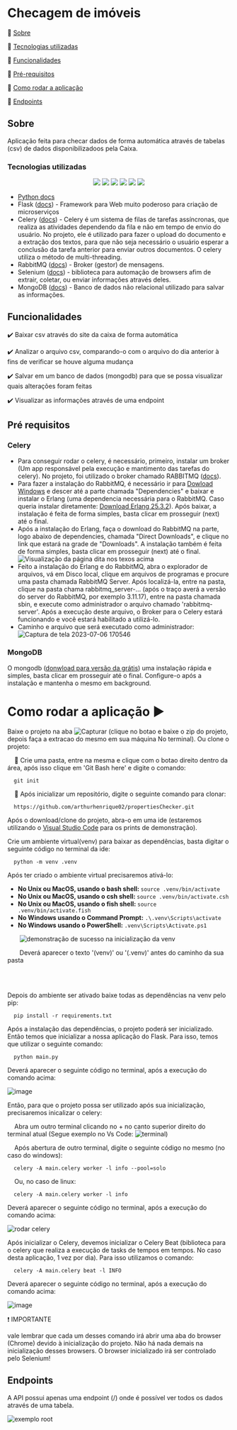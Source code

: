 # Checagem de imóveis

:small_blue_diamond: [Sobre](#sobre)

:small_blue_diamond: [Tecnologias utilizadas](#tecnologias-utilizadas)

:small_blue_diamond: [Funcionalidades](#funcionalidades)

:small_blue_diamond: [Pré-requisitos](#pré-requisitos)

:small_blue_diamond: [Como rodar a aplicação](#como-rodar-a-aplicação-arrow_forward)

:small_blue_diamond: [Endpoints](#Endpoints)

## Sobre
Aplicação feita para checar dados de forma automática através de tabelas (csv) de dados disponibilizadoos pela Caixa.

### Tecnologias utilizadas
<p align="center">
  <img src="http://img.shields.io/static/v1?label=Python&message=3.10.4&color=blue&style=for-the-badge&logo=PYTHON"/>
  <img src="https://img.shields.io/static/v1?label=Flask&message=framework&color=red&style=for-the-badge&logo=FLASK"/>
  <img src="https://img.shields.io/static/v1?label=Celery&message=Async queue&color=dark green&style=for-the-badge&logo=CELERY"/>
  <img src="https://img.shields.io/static/v1?label=RABBITMQ&message=Menssage broker&color=orange&style=for-the-badge&logo=RABBITMQ"/>
  <img src="https://img.shields.io/static/v1?label=Selenium&message=Web Automation&color=dark green&style=for-the-badge&logo=SELENIUM"/>
  <img src="http://img.shields.io/static/v1?label=MongoDB&message=Database&color=cool green&style=for-the-badge&logo=MONGODB"/>

- [Python docs](https://docs.python.org/3.10/)
- Flask ([docs](https://flask.palletsprojects.com/en/3.0.x/)) - Framework para Web muito poderoso para criação de microserviços
- Celery ([docs](https://docs.celeryq.dev/en/stable/)) - Celery é um sistema de filas de tarefas assíncronas, que realiza as atividades dependendo da fila e não em tempo de envio do usuário. No projeto, ele é utilizado para fazer o upload do documento e a extração dos textos, para que não seja necessário o usuário esperar a conclusão da tarefa anterior para enviar outros documentos. O celery utiliza o método de multi-threading.
- RabbitMQ ([docs](https://www.rabbitmq.com/documentation.html)) - Broker (gestor) de mensagens.
- Selenium ([docs](https://selenium-python.readthedocs.io/getting-started.html)) - biblioteca para automação de browsers afim de extrair, coletar, ou enviar informações através deles.
- MongoDB ([docs](https://www.mongodb.com/docs/)) - Banco de dados não relacional utilizado para salvar as informações.
</p>

## Funcionalidades

:heavy_check_mark: Baixar csv através do site da caixa de forma automática

:heavy_check_mark: Analizar o arquivo csv, comparando-o com o arquivo do dia anterior à fins de verificar se houve alguma mudança

:heavy_check_mark: Salvar em um banco de dados (mongodb) para que se possa visualizar quais alterações foram feitas

:heavy_check_mark: Visualizar as informações através de uma endpoint

## Pré requisitos
### Celery
- Para conseguir rodar o celery, é necessário, primeiro, instalar um broker (Um app responsável pela execução e mantimento das tarefas do celery). No projeto, foi utilizado o  broker chamado RABBITMQ ([docs](https://www.rabbitmq.com/documentation.html)).
- Para fazer a instalação do RabbitMQ, é necessário ir para [Dowload Windows](https://www.rabbitmq.com/install-windows.html) e descer até a parte chamada "Dependencies" e baixar e instalar o Erlang (uma dependencia necessária para o RabbitMQ. Caso queria instalar diretamente: [Download Erlang 25.3.2](https://www.erlang.org/patches/otp-25.3.2)). Após baixar, a instalação é feita de forma simples, basta clicar em prosseguir (next) até o final.
- Após a instalação do Erlang, faça o download do RabbitMQ na parte, logo abaixo de dependencies, chamada "Direct Downloads", e clique no link que estará na grade de "Downloads". A instalação também é feita de forma simples, basta clicar em prosseguir (next) até o final.
![Visualização da página dita nos texos acima](https://github.com/arthurhenrique02/testeProjetoPM/assets/109195033/e70b9599-94fc-4b61-90d0-71451902e90c)
- Feito a instalação do Erlang e do RabbitMQ, abra o explorador de arquivos, vá em Disco local, clique em arquivos de programas e procure uma pasta chamada RabbitMQ Server. Após localizá-la, entre na pasta, clique na pasta chama rabbitmq_server-... (após o traço averá a versão do server do RabbitMQ, por exemplo 3.11.17), entre na pasta chamada sbin, e execute como administrador o arquivo chamado 'rabbitmq-server'. Após a execução deste arquivo, o Broker para o Celery estará funcionando e você estará habilitado a utilizá-lo.
- Caminho e arquivo que será executado como administrador:
![Captura de tela 2023-07-06 170546](https://github.com/arthurhenrique02/testeProjetoPM/assets/109195033/8c3796df-7d8c-4573-af4c-fac5e5d16669)

### MongoDB
O mongodb ([donwload para versão da grátis](https://www.mongodb.com/try/download/community)) uma instalação rápida e simples, basta clicar em prosseguir até o final. Configure-o após a instalação e mantenha o mesmo em background.


# Como rodar a aplicação :arrow_forward:

Baixe o projeto na aba ![Capturar](https://github.com/arthurhenrique02/testeProjetoPM/assets/109195033/dea87f4a-14ed-4830-a650-eb86236133f9)
(clique no botao e baixe o zip do projeto, depois faça a extracao do mesmo em sua máquina
No terminal).
Ou clone o projeto: 

&nbsp; &nbsp; :small_blue_diamond: Crie uma pasta, entre na mesma e clique com o botao direito dentro da área, após isso clique em 'Git Bash here' e digite o comando:
```
  git init
```
&nbsp; &nbsp; :small_blue_diamond: Após inicializar um repositório, digite o seguinte comando para clonar: 

```
  https://github.com/arthurhenrique02/propertiesChecker.git
```
Após o download/clone do projeto, abra-o em uma ide (estaremos utilizando o [Visual Studio Code](https://code.visualstudio.com/) para os prints de demonstração).

Crie um ambiente virtual(venv) para baixar as dependências, basta digitar o seguinte código no terminal da ide: 
```
  python -m venv .venv
```
Após ter criado o ambiente virtual precisaremos ativá-lo: 

<ul>
<li><strong>No Unix ou MacOS, usando o bash shell: </strong><code>source .venv/bin/activate</code></li>
<li><strong>No Unix ou MacOS, usando o csh shell: </strong><code>source .venv/bin/activate.csh</code></li>
<li><strong>No Unix ou MacOS, usando o fish shell: </strong><code>source .venv/bin/activate.fish</code></li>
<li><strong>No Windows usando o Command Prompt:</strong> <code>.\.venv\Scripts\activate</code></li>
<li><strong>No Windows usando o PowerShell: </strong><code>.venv\Scripts\Activate.ps1</code></li>
</ul>

&nbsp; &nbsp; &nbsp; &nbsp;![demonstração de sucesso na inicialização da venv](https://github.com/arthurhenrique02/testeProjetoPM/assets/109195033/f4952ef1-9659-47dc-ab09-f4a82412609b)

&nbsp; &nbsp; &nbsp; &nbsp;Deverá aparecer o texto '(venv)' ou '(.venv)' antes do caminho da sua pasta

<br>
<br>

Depois do ambiente ser ativado baixe todas as dependências na venv pelo pip: 

```
  pip install -r requirements.txt
```
Após a instalação das dependências, o projeto poderá ser inicializado.
Então temos que inicializar a nossa aplicação do Flask. Para isso, temos que utilizar o seguinte comando:
```
  python main.py
```
Deverá aparecer o seguinte código no terminal, após a execução do comando acima:

![image](https://github.com/arthurhenrique02/propertiesChecker/assets/109195033/d86ae866-a2bf-49a8-80fe-3694e98d1592)


Então, para que o projeto possa ser utilizado após sua inicialização, precisaremos inicalizar o celery:

&nbsp; &nbsp; Abra um outro terminal clicando no + no canto superior direito do terminal atual (Segue exemplo no Vs Code: ![terminal](https://github.com/arthurhenrique02/testeProjetoPM/assets/109195033/34f0ab1b-0ed1-479e-9023-48878b31016d))

&nbsp; &nbsp; Após abertura de outro terminal, digite o seguinte código no mesmo (no caso do windows):
```
  celery -A main.celery worker -l info --pool=solo
```
&nbsp; &nbsp; Ou, no caso de linux:
```
  celery -A main.celery worker -l info
```
Deverá aparecer o seguinte código no terminal, após a execução do comando acima:

![rodar celery](https://github.com/arthurhenrique02/propertiesChecker/assets/109195033/00c9cc7f-ba40-4311-9a9e-3764f15a893f)

Após inicializar o Celery, devemos inicializar o Celery Beat (biblioteca para o celery que realiza a execução de tasks de tempos em tempos. No caso desta aplicação, 1 vez por dia). Para isso utilizamos o comando:
```
  celery -A main.celery beat -l INFO
```
Deverá aparecer o seguinte código no terminal, após a execução do comando acima:

![image](https://github.com/arthurhenrique02/propertiesChecker/assets/109195033/259ce3d6-e67e-4439-9a95-b9e4aecab522)


❗ IMPORTANTE

vale lembrar que cada um desses comando irá abrir uma aba do browser (Chrome) devido à inicialização do projeto. Não há nada demais na inicialização desses browsers. O browser inicializado irá ser controlado pelo Selenium!

## Endpoints

A API possui apenas uma endpoint (/) onde é possível ver todos os dados através de uma tabela.

![exemplo root](https://github.com/arthurhenrique02/propertiesChecker/assets/109195033/fcfd58f4-ad2a-4f18-8472-22348818e143)
